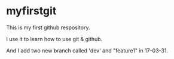 # myfirstgit

This is my first github respository.

I use it to learn how to use git & github.

And I add two new branch called 'dev' and "feature1" in 17-03-31.
